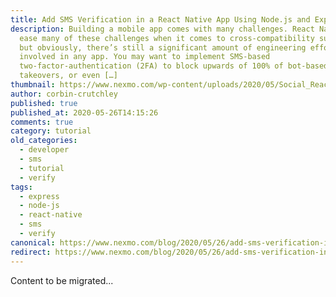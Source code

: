 ```yaml
---
title: Add SMS Verification in a React Native App Using Node.js and Express
description: Building a mobile app comes with many challenges. React Native can
  ease many of these challenges when it comes to cross-compatibility support,
  but obviously, there’s still a significant amount of engineering effort
  involved in any app. You may want to implement SMS-based
  two-factor-authentication (2FA) to block upwards of 100% of bot-based account
  takeovers, or even […]
thumbnail: https://www.nexmo.com/wp-content/uploads/2020/05/Social_React-Native_Verify_1200x600.png
author: corbin-crutchley
published: true
published_at: 2020-05-26T14:15:26
comments: true
category: tutorial
old_categories:
  - developer
  - sms
  - tutorial
  - verify
tags:
  - express
  - node-js
  - react-native
  - sms
  - verify
canonical: https://www.nexmo.com/blog/2020/05/26/add-sms-verification-in-a-react-native-app-using-node-js-and-express-dr
redirect: https://www.nexmo.com/blog/2020/05/26/add-sms-verification-in-a-react-native-app-using-node-js-and-express-dr
---
```

Content to be migrated...